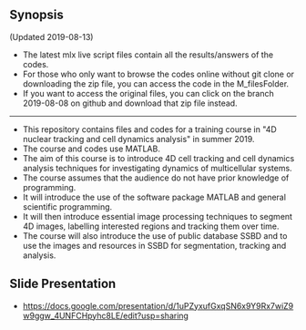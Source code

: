 ## Synopsis
(Updated 2019-08-13)
* The latest mlx live script files contain all the results/answers of the codes.
* For those who only want to browse the codes online without git clone or downloading the zip file, you can access the code in the M_filesFolder. 
* If you want to access the original files, you can click on the branch 2019-08-08 on github and download that zip file instead.
---
* This repository contains files and codes for a training course in "4D nuclear tracking and cell dynamics analysis" in summer 2019.
* The course and codes use MATLAB.
* The aim of this course is to introduce 4D cell tracking and cell dynamics analysis techniques for investigating dynamics of multicellular systems. 
* The course assumes that the audience do not have prior knowledge of programming. 
* It will introduce the use of the software package MATLAB and general scientific programming. 
* It will then introduce essential image processing techniques to segment 4D images, labelling interested regions and tracking them over time. 
* The course will also introduce the use of public database SSBD and to use the images and resources in SSBD for segmentation, tracking and analysis.

## Slide Presentation
* https://docs.google.com/presentation/d/1uPZyxufGxqSN6x9Y9Rx7wiZ9w9ggw_4UNFCHpyhc8LE/edit?usp=sharing

